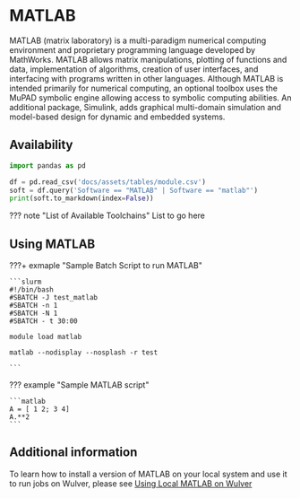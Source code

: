 # MATLAB

MATLAB (matrix laboratory) is a multi-paradigm numerical computing environment and proprietary programming language developed by MathWorks. MATLAB allows matrix manipulations, plotting of functions and data, implementation of algorithms, creation of user interfaces, and interfacing with programs written in other languages. Although MATLAB is intended primarily for numerical computing, an optional toolbox uses the MuPAD symbolic engine allowing access to symbolic computing abilities. An additional package, Simulink, adds graphical multi-domain simulation and model-based design for dynamic and embedded systems.

## Availability

```python exec="on"
import pandas as pd

df = pd.read_csv('docs/assets/tables/module.csv')
soft = df.query('Software == "MATLAB" | Software == "matlab"')
print(soft.to_markdown(index=False))
```


??? note "List of Available Toolchains"
    List to go here

## Using MATLAB

???+ exmaple "Sample Batch Script to run MATLAB"

    ```slurm
    #!/bin/bash
    #SBATCH -J test_matlab
    #SBATCH -n 1
    #SBATCH -N 1
    #SBATCH - t 30:00

    module load matlab

    matlab --nodisplay --nosplash -r test

    ```

??? example "Sample MATLAB script"

    ```matlab
    A = [ 1 2; 3 4]
    A.**2
    ```


## Additional information
To learn how to install a version of MATLAB on your local system and use it to run jobs on Wulver, please see [Using Local MATLAB on Wulver](matlab_local.md)


